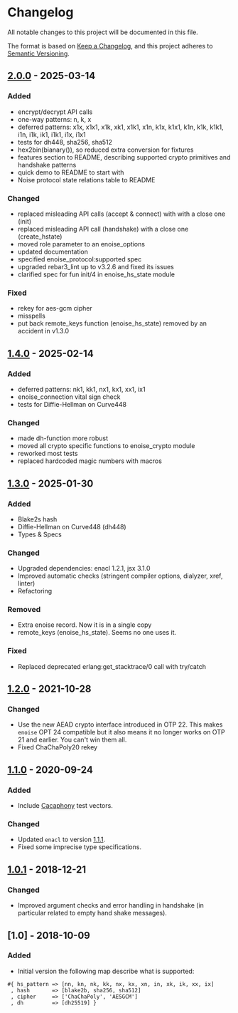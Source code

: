 # Changelog
All notable changes to this project will be documented in this file.

The format is based on [Keep a Changelog](https://keepachangelog.com/en/1.0.0/),
and this project adheres to [Semantic Versioning](https://semver.org/spec/v2.0.0.html).

## [2.0.0] - 2025-03-14

### Added
- encrypt/decrypt API calls
- one-way patterns: n, k, x
- deferred patterns: x1x, x1x1, x1k, xk1, x1k1, x1n, k1x, k1x1, k1n, k1k, k1k1, i1n,
  i1k, ik1, i1k1, i1x, i1x1
- tests for dh448, sha256, sha512
- hex2bin(bianary()), so reduced extra conversion for fixtures
- features section to README, describing supported crypto primitives and
  handshake patterns
- quick demo to README to start with
- Noise protocol state relations table to README
### Changed
- replaced misleading API calls (accept & connect) with with a close one (init)
- replaced misleading API call (handshake) with a close one (create_hstate)
- moved role parameter to an enoise_options
- updated documentation
- specified enoise_protocol:supported spec
- upgraded rebar3_lint up to v3.2.6 and fixed its issues
- clarified spec for fun init/4 in enoise_hs_state module
### Fixed
- rekey for aes-gcm cipher
- misspells
- put back remote_keys function (enoise_hs_state) removed by an accident in v1.3.0


## [1.4.0] - 2025-02-14

### Added
- deferred patterns: nk1, kk1, nx1, kx1, xx1, ix1
- enoise_connection vital sign check
- tests for Diffie-Hellman on Curve448
### Changed
- made dh-function more robust
- moved all crypto specific functions to enoise_crypto module
- reworked most tests
- replaced hardcoded magic numbers with macros


## [1.3.0] - 2025-01-30

### Added
- Blake2s hash
- Diffie-Hellman on Curve448 (dh448)
- Types & Specs
### Changed
- Upgraded dependencies: enacl 1.2.1, jsx 3.1.0
- Improved automatic checks (stringent compiler options, dialyzer, xref, linter)
- Refactoring
### Removed
- Extra enoise record. Now it is in a single copy
- remote_keys (enoise_hs_state). Seems no one uses it.
### Fixed
- Replaced deprecated erlang:get_stacktrace/0 call with try/catch


## [1.2.0] - 2021-10-28

### Changed
- Use the new AEAD crypto interface introduced in OTP 22. This makes `enoise` OPT 24 compatible
  but it also means it no longer works on OTP 21 and earlier. You can't win them all.
- Fixed ChaChaPoly20 rekey


## [1.1.0] - 2020-09-24

### Added
- Include [Cacaphony](https://github.com/centromere/cacophony) test vectors.
### Changed
- Updated `enacl` to version [1.1.1](https://github.com/jlouis/enacl/releases/tag/v1.1.1).
- Fixed some imprecise type specifications.


## [1.0.1] - 2018-12-21

### Changed
- Improved argument checks and error handling in handshake (in particular related to empty
  hand shake messages).


## [1.0] - 2018-10-09
### Added
- Initial version the following map describe what is supported:
```
#{ hs_pattern => [nn, kn, nk, kk, nx, kx, xn, in, xk, ik, xx, ix]
 , hash       => [blake2b, sha256, sha512]
 , cipher     => ['ChaChaPoly', 'AESGCM']
 , dh         => [dh25519] }
```

[2.0.0]: https://github.com/yak-zuk-zop/enoise/compare/v1.4.0...v2.0.0
[1.4.0]: https://github.com/yak-zuk-zop/enoise/compare/v1.3.0...v1.4.0
[1.3.0]: https://github.com/yak-zuk-zop/enoise/compare/v1.2.0...v1.3.0
[1.2.0]: https://github.com/yak-zuk-zop/enoise/compare/v1.1.0...v1.2.0
[1.1.0]: https://github.com/yak-zuk-zop/enoise/compare/v1.0.1...v1.1.0
[1.0.1]: https://github.com/yak-zuk-zop/enoise/compare/v1.0.0...v1.0.1
[1.0.0]: https://github.com/yak-zuk-zop/enoise/releases/tag/v1.0.0
